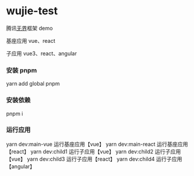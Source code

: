# wujie-test

腾讯[无界](https://wujie-micro.github.io/doc/)框架 demo

基座应用 vue、react

子应用 vue3、react、angular

### 安装 pnpm

yarn add global pnpm

### 安装依赖

pnpm i

### 运行应用

yarn dev:main-vue 运行基座应用【vue】
yarn dev:main-react 运行基座应用【react】
yarn dev:child1 运行子应用【vue】
yarn dev:child2 运行子应用【vue】
yarn dev:child3 运行子应用【react】
yarn dev:child4 运行子应用【angular】
